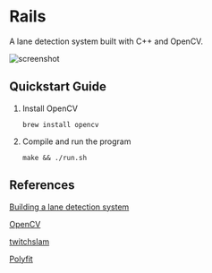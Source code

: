 # Rails
A lane detection system built with C++ and OpenCV.

![screenshot][0]

## Quickstart Guide
1. Install OpenCV
   ```
   brew install opencv
   ```
2. Compile and run the program
   ```
   make && ./run.sh
   ```

## References
[Building a lane detection system][1]

[OpenCV][2]

[twitchslam][3]

[Polyfit][4]


[0]: https://user-images.githubusercontent.com/39754370/152469024-4ca253b1-2d78-471a-b03c-f9f129356a75.png
[1]: https://medium.com/analytics-vidhya/building-a-lane-detection-system-f7a727c6694
[2]: https://docs.opencv.org/4.5.5/
[3]: https://github.com/geohot/twitchslam
[4]: https://github.com/patLoeber/Polyfit
